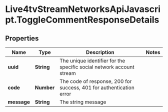 # Live4tvStreamNetworksApiJavascript.ToggleCommentResponseDetails

## Properties

Name | Type | Description | Notes
------------ | ------------- | ------------- | -------------
**uuid** | **String** | The unique identifier for the specific social network account stream | 
**code** | **Number** | The code of response, 200 for success, 401 for authentication error | 
**message** | **String** | The string message | 


